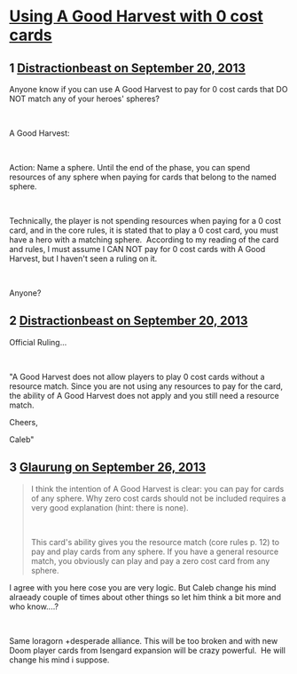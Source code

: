 # [Using A Good Harvest with 0 cost cards](https://community.fantasyflightgames.com/topic/90737-using-a-good-harvest-with-0-cost-cards/)

## 1 [Distractionbeast on September 20, 2013](https://community.fantasyflightgames.com/topic/90737-using-a-good-harvest-with-0-cost-cards/?do=findComment&comment=871442)

Anyone know if you can use A Good Harvest to pay for 0 cost cards that DO NOT match any of your heroes' spheres? 

 

A Good Harvest:

 

Action: Name a sphere. Until the end of the phase, you can spend resources of any sphere when paying for cards that belong to the named sphere.

 

Technically, the player is not spending resources when paying for a 0 cost card, and in the core rules, it is stated that to play a 0 cost card, you must have a hero with a matching sphere.  According to my reading of the card and rules, I must assume I CAN NOT pay for 0 cost cards with A Good Harvest, but I haven't seen a ruling on it.

 

Anyone?

## 2 [Distractionbeast on September 20, 2013](https://community.fantasyflightgames.com/topic/90737-using-a-good-harvest-with-0-cost-cards/?do=findComment&comment=871587)

Official Ruling...

 

"A Good Harvest does not allow players to play 0 cost cards without a resource match. Since you are not using any resources to pay for the card, the ability of A Good Harvest does not apply and you still need a resource match.

Cheers,

Caleb"

## 3 [Glaurung on September 26, 2013](https://community.fantasyflightgames.com/topic/90737-using-a-good-harvest-with-0-cost-cards/?do=findComment&comment=875741)

> I think the intention of A Good Harvest is clear: you can pay for cards of any sphere. Why zero cost cards should not be included requires a very good explanation (hint: there is none).
> 
>  
> 
> This card's ability gives you the resource match (core rules p. 12) to pay and play cards from any sphere. If you have a general resource match, you obviously can play and pay a zero cost card from any sphere.

I agree with you here cose you are very logic. But Caleb change his mind alraeady couple of times about other things so let him think a bit more and who know....?

 

Same loragorn +desperade alliance. This will be too broken and with new Doom player cards from Isengard expansion will be crazy powerful.  He will change his mind i suppose.

